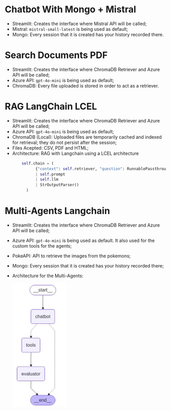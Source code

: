 # Chatbot With Mongo + Mistral
- Streamlit: Creates the interface where Mistral API will be called;
- Mistral: `mistral-small-latest` is being used as default;
- Mongo: Every session that it is created has your history recorded there.

# Search Documents PDF
- Streamlit: Creates the interface where ChromaDB Retriever and Azure API will be called;
- Azure API: `gpt-4o-mini` is being used as default;
- ChromaDB: Every file uploaded is stored in order to act as a retriever.

# RAG LangChain LCEL
- Streamlit: Creates the interface where ChromaDB Retriever and Azure API will be called;
- Azure API: `gpt-4o-mini` is being used as default;
- ChromaDB (Local): Uploaded files are temporarily cached and indexed for retrieval; they do not persist after the session;
- Files Acepted: CSV, PDF and HTML;
- Architecture: RAG with Langchain using a LCEL architecture
  ```python
      self.chain = (
            {"context": self.retriever, "question": RunnablePassthrough()}
            | self.prompt
            | self.llm
            | StrOutputParser()
        )
  ```

# Multi-Agents Langchain
- Streamlit: Creates the interface where ChromaDB Retriever and Azure API will be called;
- Azure API: `gpt-4o-mini` is being used as default. It also used for the custom tools for the agents;
- PokeAPI: API to retrieve the images from the pokemons;
- Mongo: Every session that it is created has your history recorded there;
- Architecture for the Multi-Agents:

  ![Multi-Agent Architecture Built](images/Multi_Agent_Architecture_Built.jpg)
